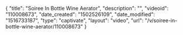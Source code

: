{
    "title": "Soiree In Bottle Wine Aerator",
    "description": "",
    "videoid": "110008673",
    "date_created": "1502526109",
    "date_modified": "1516733187",
    "type": "captivate",
    "layout": "video",
    "url": "\/v\/soiree-in-bottle-wine-aerator\/110008673"
}